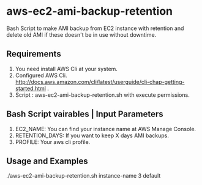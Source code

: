 # aws-ec2-ami-backup-retention
Bash Script to make AMI backup from EC2 instance with retention and delete old AMI if these doesn't be in use without downtime.

Requirements
-----------
1. You need install AWS Cli at your system.<br />
2. Configured AWS Cli. http://docs.aws.amazon.com/cli/latest/userguide/cli-chap-getting-started.html .<br />
3. Script : aws-ec2-ami-backup-retention.sh with execute permissions.


Bash Script vairables | Input Parameters
------------------

1. EC2_NAME: You can find your instance name at AWS Manage Console.<br />
3. RETENTION_DAYS: If you want to keep X days AMI backups. <br />
4. PROFILE: Your aws cli profile.<br />


Usage and Examples
------------------

./aws-ec2-ami-backup-retention.sh instance-name 3 default
